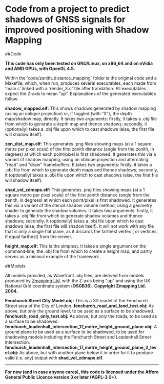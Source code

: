# Code from a project to predict shadows of GNSS signals for improved positioning with Shadow Mapping

##Code

**This code has only been tested on GNU/Linux, on x86_64 and on nVidia and AMD GPUs, with OpenGL 4.5.**

Within the 'code/zenith_distance_mapping' folder is the original code and a Makefile, which, when run, produces several executables, each made from 'main.c' linked with a 'render_X.c' file after translation. All executables expect the Z-axis to mean "up". Explanations of the generated executables follow:

**shadow_mapped.elf:** This shows shadows generated by shadow mapping (using an oblique projection) or, if toggled (with "S"), the depth map/shadow map, directly. It takes two arguments: firstly, it takes a .obj file from which to generate a depth map and thence shadows; secondly, it (optionally) takes a .obj file upon which to cast shadows (else, the first file will shadow itself).

**zen_dist_map.elf:** This generates .png files showing maps (at a 1 square metre per pixel scale) of the first zenith distance (angle from the zenith, in degrees) at which each point/pixel is first shadowed. It generates this via a variant of shadow mapping, using an oblique projection and alternating "read" and "draw" framebuffers. It takes two arguments: firstly, it takes a .obj file from which to generate depth maps and thence shadows; secondly, it (optionally) takes a .obj file upon which to cast shadows (else, the first file will shadow itself).

**shad_vol_zdmaps.elf:** This generates .png files showing maps (at a 1 square metre per pixel scale) of the first zenith distance (angle from the zenith, in degrees) at which each point/pixel is first shadowed. It generates this via a variant of the stencil shadow volume method, using a geometry shader to generate the shadow volumes. It takes two arguments: firstly, it takes a .obj file from which to generate shadow volumes and thence shadows; secondly, it (optionally) takes a .obj file upon which to cast shadows (else, the first file will shadow itself). It will not work with any file that is only a single flat plane, as it discards the farthest vertex ( or vertices, if equal farthest) from the viewer.

**height_map.elf:** This is the simplest. It takes a single argument on the command-line, the .obj file from which to create a height map, and partly serves as a minimal example of the framework.


##Models

All models provided, as Wavefront .obj files, are derived from models produced by [Zmapping Ltd](http://www.zmapping.com/urban3dmodelling.htm), with the Z-axis being "up" and using the UK National Grid coordinate system (**OSGB36**). **Copyright Zmapping Ltd. 2004.**

**Fenchurch Street City Model.obj:** This is a 3D model of the Fenchurch Street area of the City of London.
**fenchurch_road_and_land_test.obj:** As above, but only the ground level, to be used as a surface to be shadowed.
**fenchurch_road_only_test.obj:** As above, but only the roads, to be used as a surface to be shadowed.
**fenchurch_leadenhall_intersection_17_metre_height_ground_plane.obj:** A ground plane to be used as a surface to be shadowed, to be used for shadowing models including the Fenchurch Street and Leadenhall Street intersection.
**fenchurch_leadenhall_intersection_17_metre_height_ground_plane_2_level.obj:** As above, but with another plane below it in order for it to produce valid (i.e. any) output with **shad_vol_zdmaps.elf**.

___

**For now (and in case anyone cares), this code is licensed under the Affero General Public Licence version 3 or later (AGPL-3.0+).**
